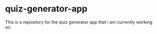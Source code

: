 # quiz-generator-app
This is a repository for the quiz generator app that i am currently working on.
